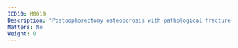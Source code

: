 ```yaml
---
ICD10: M8019
Description: "Postoophorectomy osteoporosis with pathological fracture: Site unspecified"
Matters: No
Weight: 0
---
```

